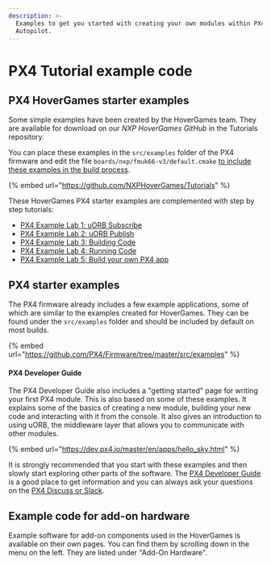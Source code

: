 ```yaml
---
description: >-
  Examples to get you started with creating your own modules within PX4
  Autopilot.
---
```


# PX4 Tutorial example code

## PX4 HoverGames starter examples

Some simple examples have been created by the HoverGames team. They are available for download on our _NXP HoverGames GitHub_ in the Tutorials repository.&#x20;

You can place these examples in the `src/examples` folder of the PX4 firmware and edit the file `boards/nxp/fmuk66-v3/default.cmake` [to include these examples in the build process](https://dev.px4.io/master/en/apps/hello\_sky.html#build-the-applicationfirmware).&#x20;

{% embed url="https://github.com/NXPHoverGames/Tutorials" %}

These HoverGames PX4 starter examples are complemented with step by step tutorials:

* [PX4 Example Lab 1: uORB Subscribe](hg-px4-example-lab-1.md)
* [PX4 Example Lab 2: uORB Publish](hg-px4-example-lab-2.md)
* [PX4 Example Lab 3: Building Code](hg-px4-example-lab-3.md)
* [PX4 Example Lab 4: Running Code](hg-px4-example-lab-4.md)
* [PX4 Example Lab 5: Build your own PX4 app](hg-px4-example-lab-5.md)

## PX4 starter examples

The PX4 firmware already includes a few example applications, some of which are similar to the examples created for HoverGames. They can be found under the `src/examples` folder and should be included by default on most builds.&#x20;

{% embed url="https://github.com/PX4/Firmware/tree/master/src/examples" %}

#### PX4 Developer Guide

The PX4 Developer Guide also includes a "getting started" page for writing your first PX4 module. This is also based on some of these examples. It explains some of the basics of creating a new module, building your new code and interacting with it from the console. It also gives an introduction to using uORB, the middleware layer that allows you to communicate with other modules.

{% embed url="https://dev.px4.io/master/en/apps/hello_sky.html" %}

It is strongly recommended that you start with these examples and then slowly start exploring other parts of the software. The [PX4 Developer Guide](https://dev.px4.io/master/en/index.html) is a good place to get information and you can always ask your questions on the [PX4 Discuss or Slack](../../contact.md#px4-slack-and-discuss-forum).

## Example code for add-on hardware

Example software for add-on components used in the HoverGames is available on their own pages. You can find them by scrolling down in the menu on the left. They are listed under "Add-On Hardware".&#x20;
